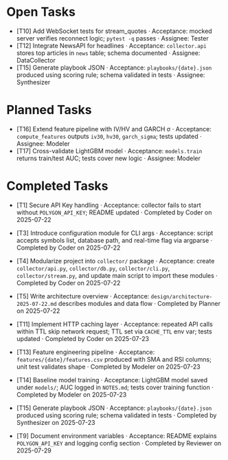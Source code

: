 # Open Tasks

- [T10] Add WebSocket tests for stream_quotes · Acceptance: mocked server verifies reconnect logic; `pytest -q` passes · Assignee: Tester
- [T12] Integrate NewsAPI for headlines · Acceptance: `collector.api` stores top articles in `news` table; schema documented · Assignee: DataCollector
- [T15] Generate playbook JSON · Acceptance: `playbooks/{date}.json` produced using scoring rule; schema validated in tests · Assignee: Synthesizer

# Planned Tasks
- [T16] Extend feature pipeline with IV/HV and GARCH σ · Acceptance: `compute_features` outputs `iv30`, `hv30`, `garch_sigma`; tests updated · Assignee: Modeler
- [T17] Cross-validate LightGBM model · Acceptance: `models.train` returns train/test AUC; tests cover new logic · Assignee: Modeler

# Completed Tasks

- [T1] Secure API Key handling · Acceptance: collector fails to start without `POLYGON_API_KEY`; README updated · Completed by Coder on 2025-07-22
- [T3] Introduce configuration module for CLI args · Acceptance: script accepts symbols list, database path, and real-time flag via argparse · Completed by Coder on 2025-07-22
- [T4] Modularize project into `collector/` package · Acceptance: create `collector/api.py`, `collector/db.py`, `collector/cli.py`, `collector/stream.py`, and update main script to import these modules · Completed by Coder on 2025-07-22
- [T5] Write architecture overview · Acceptance: `design/architecture-2025-07-22.md` describes modules and data flow · Completed by Planner on 2025-07-22
- [T11] Implement HTTP caching layer · Acceptance: repeated API calls within TTL skip network request; TTL set via `CACHE_TTL` env var; tests updated · Completed by Coder on 2025-07-23
- [T13] Feature engineering pipeline · Acceptance: `features/{date}/features.csv` produced with SMA and RSI columns; unit test validates shape · Completed by Modeler on 2025-07-23
- [T14] Baseline model training · Acceptance: LightGBM model saved under `models/`; AUC logged in `NOTES.md`; tests cover training function · Completed by Modeler on 2025-07-23
- [T15] Generate playbook JSON · Acceptance: `playbooks/{date}.json` produced using scoring rule; schema validated in tests · Completed by Synthesizer on 2025-07-23

- [T9] Document environment variables · Acceptance: README explains `POLYGON_API_KEY` and logging config section · Completed by Reviewer on 2025-07-29
